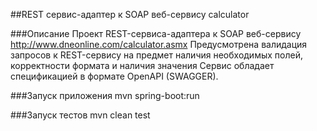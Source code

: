 ##REST сервис-адаптер к SOAP веб-сервису calculator

###Описание
Проект REST-сервиса-адаптера к SOAP веб-сервису http://www.dneonline.com/calculator.asmx
Предусмотрена валидация запросов к REST-сервису на предмет наличия необходимых полей, корректности формата и наличия значения
Сервис обладает спецификацией в формате OpenAPI (SWAGGER).

###Запуск приложения 
mvn spring-boot:run

###Запуск тестов
mvn clean test

